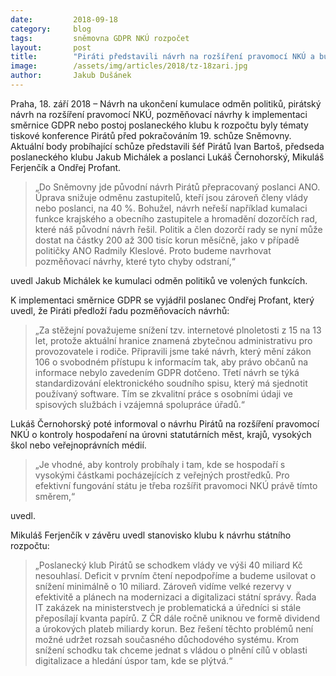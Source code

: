 ```yaml
---
date:         2018-09-18
category:     blog
tags:         sněmovna GDPR NKÚ rozpočet
layout:       post
title:        "Piráti představili návrh na rozšíření pravomocí NKÚ a budou usilovat o snížení schodku rozpočtu"
image:        /assets/img/articles/2018/tz-18zari.jpg
author:       Jakub Dušánek
---
```

 

Praha, 18. září 2018 – Návrh na ukončení kumulace odměn politiků, pirátský návrh na rozšíření pravomocí NKÚ, pozměňovací návrhy k implementaci směrnice GDPR nebo postoj poslaneckého klubu k rozpočtu byly tématy tiskové konference Pirátů před pokračováním 19. schůze Sněmovny. Aktuální body probíhající schůze představili šéf Pirátů Ivan Bartoš, předseda poslaneckého klubu Jakub Michálek a poslanci Lukáš Černohorský, Mikuláš Ferjenčík a Ondřej Profant.

> „Do Sněmovny jde původní návrh Pirátů přepracovaný poslanci ANO. Úprava snižuje odměnu zastupitelů, kteří jsou zároveň členy vlády nebo poslanci, na 40 %. Bohužel, návrh neřeší například kumalaci funkce krajského a obecního zastupitele a hromadění dozorčích rad, které náš původní návrh řešil. Politik a člen dozorčí rady se nyní může dostat na částky 200 až 300 tisíc korun měsíčně, jako v případě političky ANO Radmily Kleslové. Proto budeme navrhovat pozměňovací návrhy, které tyto chyby odstraní,“

uvedl Jakub Michálek ke kumulaci odměn politiků ve volených funkcích.

K implementaci směrnice GDPR se vyjádřil poslanec Ondřej Profant, který uvedl, že Piráti předloží řadu pozměňovacích návrhů: 

> „Za stěžejní považujeme snížení tzv. internetové plnoletosti z 15 na 13 let, protože aktuální hranice znamená zbytečnou administrativu pro provozovatele i rodiče. Připravili jsme také návrh, který mění zákon 106 o svobodném přístupu k informacím tak, aby právo občanů na informace nebylo zavedením GDPR dotčeno. Třetí návrh se týká standardizování elektronického soudního spisu, který má sjednotit používaný software. Tím se zkvalitní práce s osobními údaji ve spisových službách i vzájemná spolupráce úřadů.“

Lukáš Černohorský poté informoval o návrhu Pirátů na rozšíření pravomocí NKÚ o kontroly hospodaření na úrovni statutárních měst, krajů, vysokých škol nebo veřejnoprávních médií. 

> „Je vhodné, aby kontroly probíhaly i tam, kde se hospodaří s vysokými částkami pocházejících z veřejných prostředků. Pro efektivní fungování státu je třeba rozšířit pravomoci NKÚ právě tímto směrem,“ 

uvedl.

Mikuláš Ferjenčík v závěru uvedl stanovisko klubu k návrhu státního rozpočtu: 

> „Poslanecký klub Pirátů se schodkem vlády ve výši 40 miliard Kč nesouhlasí. Deficit v prvním čtení nepodpoříme a budeme usilovat o snížení minimálně o 10 miliard. Zároveň vidíme velké rezervy v efektivitě a plánech na modernizaci a digitalizaci státní správy. Řada IT zakázek na ministerstvech je problematická a úředníci si stále přeposílají kvanta papírů. Z ČR dále ročně uniknou ve formě dividend a úrokových plateb miliardy korun. Bez řešení těchto problémů není možné udržet rozsah současného důchodového systému. Krom snížení schodku tak chceme jednat s vládou o plnění cílů v oblasti digitalizace a hledání úspor tam, kde se plýtvá.“
